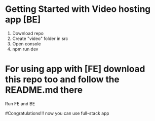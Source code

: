 # Getting Started with Video hosting app [BE]

1. Download repo
2. Create "video" folder in src
3. Open console
4. npm run dev
# For using app with [FE] download this repo too and follow the README.md there
Run FE and BE

#Congratulations!!!
now you can use full-stack app
